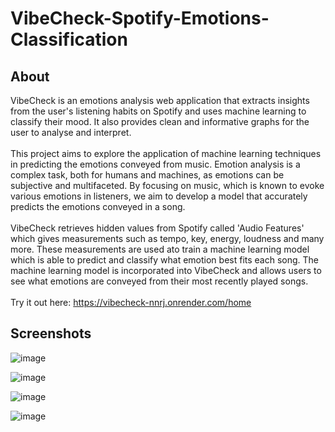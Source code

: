 # VibeCheck-Spotify-Emotions-Classification

## About
VibeCheck is an emotions analysis web application that extracts insights from the user's listening habits on Spotify and uses machine learning to classify their mood. It also provides clean and informative graphs for the user to analyse and interpret. \
\
This project aims to explore the application of machine learning techniques in predicting the emotions conveyed from music. Emotion analysis is a complex task, both for humans and machines, as emotions can be subjective and multifaceted. By focusing on music, which is known to evoke various emotions in listeners, we aim to develop a model that accurately predicts the emotions conveyed in a song. \
\
VibeCheck retrieves hidden values from Spotify called 'Audio Features' which gives measurements such as tempo, key, energy, loudness and many more. These measurements are used ato train a machine learning model which is able to predict and classify what emotion best fits each song. The machine learning model is incorporated into VibeCheck and allows users to see what emotions are conveyed from their most recently played songs.\
\
Try it out here: https://vibecheck-nnrj.onrender.com/home

## Screenshots
![image](https://github.com/TimmoTismo/VibeCheck-Spotify-Mood-Analysis/assets/44039129/02df7f4a-fa73-448c-aac0-bc50c6a70f14)

![image](https://github.com/TimmoTismo/VibeCheck-Spotify-Emotions-Analysis/assets/44039129/db27b93a-b86c-4fcd-9a92-c38ae354d769)

![image](https://github.com/TimmoTismo/VibeCheck-Spotify-Mood-Analysis/assets/44039129/19f88aff-7cb4-4a25-a8ad-8e7aba9bcf25)

![image](https://github.com/TimmoTismo/VibeCheck-Spotify-Mood-Analysis/assets/44039129/0bdda9b3-3c73-469f-b689-a72de85d483e)

